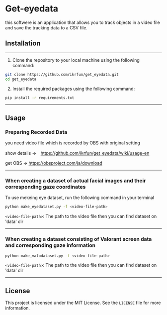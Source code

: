 # Get-eyedata

this softwere is an application that allows you to track objects in a video file and save the tracking data to a CSV file.

## Installation

---

1. Clone the repository to your local machine using the following command:

```bash
git clone https://github.com/ikrfun/get_eyedata.git
cd get_eyedata
```

2. Install the required packages using the following command:

```bash
pip install -r requirements.txt
```

---

## Usage

### Preparing Recorded Data

you need video file which is recorded by OBS with original setting

show details ->　https://github.com/ikrfun/get_eyedata/wiki/usage-en

get OBS -> https://obsproject.com/ja/download

---

### When creating a dataset of actual facial images and their corresponding gaze coordinates 

To use mekeing eye dataset, run the following command in your terminal

```bash
python make_eyedataset.py -f <video-file-path> 
```

`<video-file-path>`: The path to the video file 
then you can find dataset on 'data' dir

---

###  When creating a dataset consisting of Valorant screen data and corresponding gaze information

```bash
python make_valodataset.py -f <video-file-path> 
```

`<video-file-path>`: The path to the video file 
then you can find dataset on 'data' dir

---

## License

This project is licensed under the MIT License. See the `LICENSE` file for more information.
